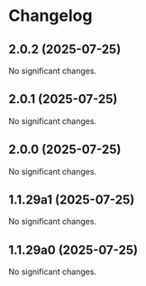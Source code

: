 # Changelog

<!--
   You should *NOT* be adding new change log entries to this file.
   You should create a file in the news directory instead.
   For helpful instructions, please see:
   https://github.com/plone/plone.releaser/blob/master/ADD-A-NEWS-ITEM.rst
-->

<!-- towncrier release notes start -->

## 2.0.2 (2025-07-25)

No significant changes.


## 2.0.1 (2025-07-25)

No significant changes.


## 2.0.0 (2025-07-25)

No significant changes.


## 1.1.29a1 (2025-07-25)

No significant changes.


## 1.1.29a0 (2025-07-25)

No significant changes.
